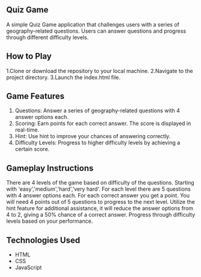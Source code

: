 ## Quiz Game
A simple Quiz Game application that challenges users with a series of geography-related questions. Users can answer questions and progress through different difficulty levels.

## How to Play
1.Clone or download the repository to your local machine.
2.Navigate to the project directory.
3.Launch the index.html file.

## Game Features
1. Questions: Answer a series of geography-related questions with 4 answer options each.
2. Scoring: Earn points for each correct answer. The score is displayed in real-time.
3. Hint: Use hint to improve your chances of answering correctly.
4. Difficulty Levels: Progress to higher difficulty levels by achieving a certain score.

## Gameplay Instructions
There are 4 levels of the game based on difficulty of the questions. Starting with 'easy','medium','hard','very hard'.
For each level there are 5 questions with 4 answer options each. For each correct answer you get a point. You will need 4 points out of 5 questions to progress to the next level.
Utilize the hint feature for additional assistance, it will reduce the answer options from 4 to 2, giving a 50% chance of a correct answer.
Progress through difficulty levels based on your performance.

## Technologies Used
- HTML
- CSS
- JavaScript
